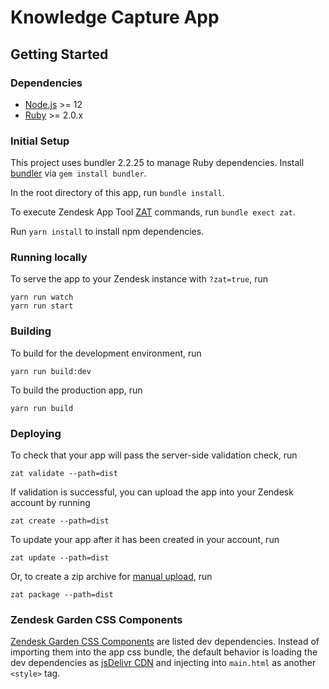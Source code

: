 # Knowledge Capture App

## Getting Started

### Dependencies

-   [Node.js](https://nodejs.org/en/) >= 12
-   [Ruby](https://www.ruby-lang.org/) >= 2.0.x

### Initial Setup

This project uses bundler 2.2.25 to manage Ruby dependencies. Install [bundler](https://bundler.io/) via `gem install bundler`.

In the root directory of this app, run `bundle install`.

To execute Zendesk App Tool [ZAT](https://developer.zendesk.com/apps/docs/apps-v2/getting_started#zendesk-app-tools) commands, run `bundle exect zat`.

Run `yarn install` to install npm dependencies.

### Running locally

To serve the app to your Zendesk instance with `?zat=true`, run

```
yarn run watch
yarn run start
```

### Building

To build for the development environment, run

```
yarn run build:dev
```

To build the production app, run

```
yarn run build
```

### Deploying

To check that your app will pass the server-side validation check, run

```
zat validate --path=dist
```

If validation is successful, you can upload the app into your Zendesk account by running

```
zat create --path=dist
```

To update your app after it has been created in your account, run

```
zat update --path=dist
```

Or, to create a zip archive for [manual upload](https://developer.zendesk.com/documentation/apps/getting-started/uploading-and-installing-a-private-app/#uploading-and-installing-a-private-app-in-zendesk-support), run

```
zat package --path=dist
```

### Zendesk Garden CSS Components

[Zendesk Garden CSS Components](https://garden.zendesk.com/css-components/) are listed dev dependencies. Instead of importing them into the app css bundle, the default behavior is loading the dev dependencies as [jsDelivr CDN](https://www.jsdelivr.com/) and injecting into `main.html` as another `<style>` tag.
